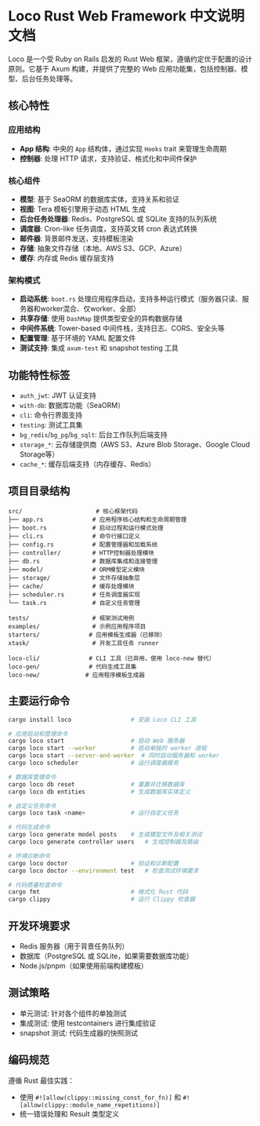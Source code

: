 # Loco Rust Web Framework 中文说明文档

Loco 是一个受 Ruby on Rails 启发的 Rust Web 框架，遵循约定优于配置的设计原则。它基于 Axum 构建，并提供了完整的 Web 应用功能集，包括控制器、模型、后台任务处理等。

## 核心特性

### 应用结构
- **App 结构**: 中央的 `App` 结构体，通过实现 `Hooks` trait 来管理生命周期
- **控制器**: 处理 HTTP 请求，支持验证、格式化和中间件保护

### 核心组件
- **模型**: 基于 SeaORM 的数据库实体，支持关系和验证
- **视图**: Tera 模板引擎用于动态 HTML 生成  
- **后台任务处理器**: Redis、PostgreSQL 或 SQLite 支持的队列系统
- **调度器**: Cron-like 任务调度，支持英文转 cron 表达式转换
- **邮件器**: 背景邮件发送，支持模板渲染
- **存储**: 抽象文件存储（本地、AWS S3、GCP、Azure）
- **缓存**: 内存或 Redis 缓存层支持

### 架构模式
- **启动系统**: `boot.rs` 处理应用程序启动，支持多种运行模式（服务器只读、服务器和worker混合、仅worker、全部）
- **共享存储**: 使用 `DashMap` 提供类型安全的异构数据存储
- **中间件系统**: Tower-based 中间件栈，支持日志、CORS、安全头等
- **配置管理**: 基于环境的 YAML 配置文件
- **测试支持**: 集成 `axum-test` 和 snapshot testing 工具

## 功能特性标签
- `auth_jwt`: JWT 认证支持  
- `with-db`: 数据库功能（SeaORM）
- `cli`: 命令行界面支持
- `testing`: 测试工具集
- `bg_redis`/`bg_pg`/`bg_sqlt`: 后台工作队列后端支持
- `storage_*`: 云存储提供商（AWS S3、Azure Blob Storage、Google Cloud Storage等）
- `cache_*`: 缓存后端支持（内存缓存、Redis）

## 项目目录结构

```
src/                     # 核心框架代码
├── app.rs              # 应用程序核心结构和生命周期管理  
├── boot.rs             # 启动过程和运行模式处理
├── cli.rs              # 命令行接口定义
├── config.rs           # 配置管理器和加载系统  
├── controller/         # HTTP控制器处理模块
├── db.rs               # 数据库集成和连接管理
├── model/              # ORM模型定义模块  
├── storage/            # 文件存储抽象层
├── cache/              # 缓存处理模块
├── scheduler.rs        # 任务调度器实现  
└── task.rs             # 自定义任务管理

tests/                  # 框架测试用例
examples/               # 示例应用程序项目
starters/              # 应用模板生成器（已移除）
xtask/                  # 开发工具任务 runner

loco-cli/              # CLI 工具（已弃用，使用 loco-new 替代）
loco-gen/              # 代码生成工具集
loco-new/             # 应用程序模板生成器 
```

## 主要运行命令

```bash
cargo install loco                 # 安装 Loco CLI 工具

# 应用启动和管理命令
cargo loco start                   # 启动 Web 服务器  
cargo loco start --worker          # 启动单独的 worker 进程
cargo loco start --server-and-worker  # 同时启动服务器和 worker
cargo loco scheduler               # 运行调度器服务

# 数据库管理命令  
cargo loco db reset                # 重置并迁移数据库
cargo loco db entities             # 生成数据库实体定义

# 自定义任务命令  
cargo loco task <name>             # 运行自定义任务

# 代码生成命令
cargo loco generate model posts    # 生成模型文件及相关测试
cargo loco generate controller users   # 生成控制器及路由

# 环境诊断命令  
cargo loco doctor                  # 验证和诊断配置
cargo loco doctor --environment test   # 检查测试环境要求

# 代码质量检查命令
cargo fmt                          # 格式化 Rust 代码  
cargo clippy                       # 运行 Clippy 检查器
```

## 开发环境要求

- Redis 服务器（用于背景任务队列）
- 数据库（PostgreSQL 或 SQLite，如果需要数据库功能）  
- Node.js/pnpm（如果使用前端构建模板）

## 测试策略

- 单元测试: 针对各个组件的单独测试
- 集成测试: 使用 testcontainers 进行集成验证  
- snapshot 测试: 代码生成器的快照测试

## 编码规范  

遵循 Rust 最佳实践：
- 使用 `#![allow(clippy::missing_const_for_fn)]` 和 `#![allow(clippy::module_name_repetitions)]`
- 统一错误处理和 Result 类型定义